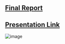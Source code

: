 ## [Final Report](https://github.com/Hyunjun-Bruce-Lee/Hobby_Project/blob/main/%E3%80%8C2020%EC%84%9C%EC%9A%B8%EC%8B%9C%EB%B9%85%EC%BA%A0%EA%B3%B5%EB%AA%A8%EC%A0%84%E3%80%8D_%E3%80%8C%ED%95%98%EB%B9%84_%ED%94%84%EB%A1%9C%EC%A0%9D%ED%8A%B8%E3%80%8D_%EB%B6%84%EC%84%9D%EA%B2%B0%EA%B3%BC%EC%84%9C.pdf)

## [Presentation Link](https://bigdata.seoul.go.kr/noti/selectNoti.do?r_id=P260&bbs_seq=410&ac_type=A1&sch_type=&sch_text=&currentPage=3)
![image](https://user-images.githubusercontent.com/60064604/147639774-85892d2c-c8d2-4703-80b7-a5e0d6cbe067.png)
